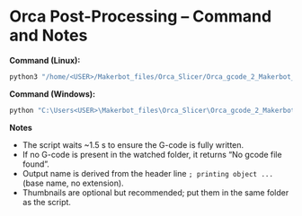 
# Orca Post-Processing – Command and Notes

**Command (Linux):**
```bash
python3 "/home/<USER>/Makerbot_files/Orca_Slicer/Orca_gcode_2_Makerbot_Z18.py" "[output_filepath]"
```
**Command (Windows):**
```bash
python "C:\Users<USER>\Makerbot_files\Orca_Slicer\Orca_gcode_2_Makerbot_Z18.py" "[output_filepath]"
```

**Notes**
- The script waits ~1.5 s to ensure the G-code is fully written.
- If no G-code is present in the watched folder, it returns “No gcode file found”.
- Output name is derived from the header line `; printing object ...` (base name, no extension).
- Thumbnails are optional but recommended; put them in the same folder as the script.
